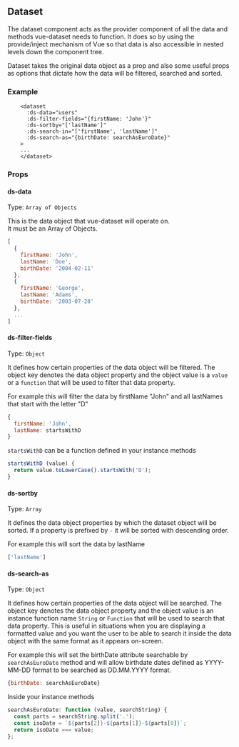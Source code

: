## Dataset

The dataset component acts as the provider component of all the data and methods vue-dataset needs to function.
It does so by using the provide/inject mechanism of Vue so that data is also accessible in nested levels down the component tree.

Dataset takes the original data object as a prop and also some useful props as options that dictate how the data will be filtered, searched and sorted.

### Example
```vue
    <dataset
      :ds-data="users"
      :ds-filter-fields="{firstName: 'John'}"
      :ds-sortby="['lastName']"
      :ds-search-in="['firstName', 'lastName']"
      :ds-search-as="{birthDate: searchAsEuroDate}"
    >
    ...
    </dataset>
```

### Props
#### ds-data
Type: `Array of Objects`

This is the data object that vue-dataset will operate on.  
It must be an Array of Objects. 
``` js
[
  {
    firstName: 'John',
    lastName: 'Doe',
    birthDate: '2004-02-11'
  },
  {
    firstName: 'George',
    lastName: 'Adams',
    birthDate: '2003-07-28'
  },
  ... 
]
```

#### ds-filter-fields
Type: `Object`

It defines how certain properties of the data object will be filtered.
The object key denotes the data object property and the object value is a `value` or a `function` that will be used to filter
that data property.  

For example this will filter the data by 
firstName "John" and all lastNames that start with the letter "D"


```js
{
  firstName: 'John',
  lastName: startsWithD
}
```

`startsWithD` can be a function defined in your instance methods
```js
startsWithD (value) {
  return value.toLowerCase().startsWith('D');
}
```

#### ds-sortby
Type: `Array`

It defines the data object properties by which the dataset object will be sorted.
If a property is prefixed by `-` it will be sorted with descending order.

For example this will sort the data by lastName

```js
['lastName']
```

#### ds-search-as
Type: `Object`

It defines how certain properties of the data object will be searched.
The object key denotes the data object property and the object value is an instance function name `String` or `Function` that will be used to search
that data property. This is useful in situations when you are displaying a formatted value and you want the user to be able to search
it inside the data object with the same format as it appears on-screen.

For example this will set the birthDate attribute searchable by `searchAsEuroDate` method
and will allow birthdate dates defined as YYYY-MM-DD format to be searched as DD.MM.YYYY format.

```js
{birthDate: searchAsEuroDate}
```

Inside your instance methods
```js
searchAsEuroDate: function (value, searchString) {
  const parts = searchString.split('.');
  const isoDate = `${parts[2]}-${parts[1]}-${parts[0]}`;
  return isoDate === value;
};
```

